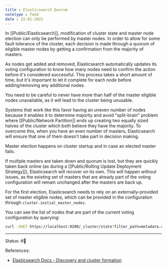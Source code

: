 ```yaml
---
title : Elasticsearch Quorum
notetype : feed
date : 22-01-2023
---
```


In [[Public/Elasticsearch]], modification of cluster state and master node election can only be performed by master nodes. In order to allow for some fault tolerance of the cluster, each decision is made through a quorum of eligible master nodes by getting a confirmation from the majority of masters.

As nodes get added and removed, Elasticsearch automatically updates its voting configuration to know how many nodes need to confirm the action before it's considered successful. This process takes a short amount of time, but it's important to let it complete for each node before adding/removing any additional nodes.

You need to be careful to never have more than half of the master eligible nodes unavailable, as it will lead to the cluster being unusable.

Systems that work like this favor having an uneven number of nodes because it enables it to determine majority and avoid "split-brain" problem where [[Public/Network Partition]] ends up creating two equally sized halves of the cluster which both believe they have the majority. To overcome this, when you have an even number of masters, Elasticsearch will ensure that  one of them doesn't take part in decision making. 

Master election happens on cluster startup and in case an elected master fails.

If multiple masters are taken down and quorum is lost, but they are quickly taken back online (as during a [[Public/Rolling Update Deployment Strategy]]), Elasticsearch will recover on its own. This will happen without issues, as the existing set of masters that are already part of the voting configuration will remain unchanged after the masters are back up.

For the first election, Elasticsearch needs to rely on an externally-provided set of master eligible nodes, which can be provided in the configuration through `cluster.initial_master_nodes`.

You can see the list of nodes that are part of the current voting configuration by querying:
```bash
curl -XGET https://localhost:9200/_cluster/state?filter_path=metadata.cluster_coordination.last_committed_config
```


-----

Status: #🌱 

References:
- [Elasticsearch Docs - Discovery and cluster formation](https://www.elastic.co/guide/en/elasticsearch/reference/current/modules-discovery.html)